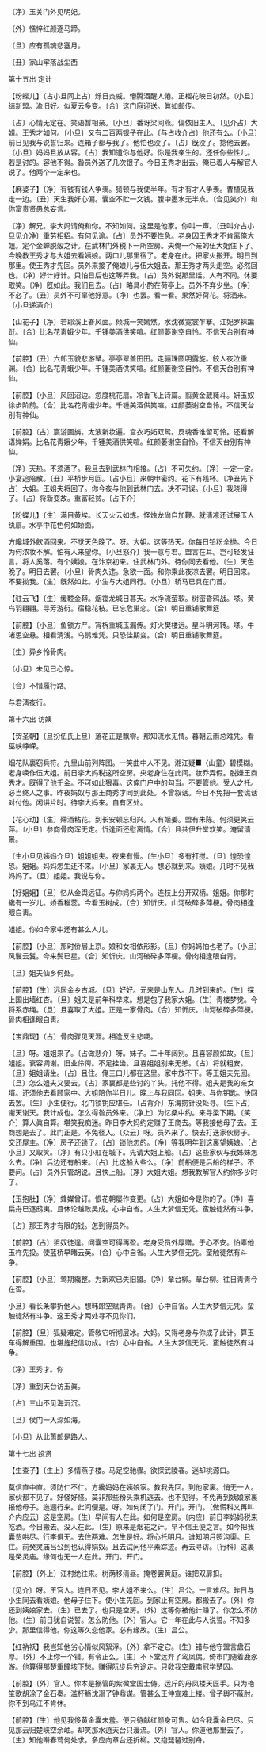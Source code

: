 <!-- { "loadSidebar": true } -->
〔净〕玉关门外见明妃。



〔外〕憔悴红颜逐马蹄。

〔旦〕应有孤魂悲塞月。



〔丑〕家山牢落战尘西 

第十五出
定计

【粉蝶儿】〔占小旦同上占〕烁日炎威。懵腾酒醒人倦。正榴花映日初然。〔小旦〕结新盟。渝旧好。似夏云多变。〔合〕这门庭迎送。眞如邮传。

〔占〕心情无定在。笑语暂相亲。〔小旦〕番讶梁间燕。偏依旧主人。〔见介占〕大姐。王秀才如何。〔小旦〕又有二百两银子在此。〔与占收介占〕他还有么。〔小旦〕前日见我与说誓归来。连箱子都与我了。他怕也没了。〔占〕旣没了。捻他去罢。〔小旦〕妈妈且放从容。〔占〕我知道你与他好。你是我亲生的。还任你些性儿。若是讨的。容他不得。昝员外送了几次银子。今日王秀才出去。俺已着人与解官人说了。他两个一定来也。 

【麻婆子】〔净〕有钱有钱人争羡。猗顿与我使半年。有才有才人争羡。曹植见我走一边。〔丑〕天生我好心偏。囊空不贮一文钱。腹中墨水无半点。〔合见笑介〕和你富贵贤愚总妄言。

〔净〕解兄。李大妈请俺和你。不知如何。这里是他家。你叫一声。〔丑叫介占小旦见介净〕重劳相招。有何见谕。〔占〕员外不要性急。老身因王秀才不肯离俺大姐。定个金蝉脱殻之计。在武林门外税下一所空房。央俺一个亲的伍大姐住下了。今晚教王秀才与大姐去看姨娘。两口儿那里宿了。老身在此。把家火搬开。明日到那里。使王秀才先回。员外来接了俺娘儿与伍大姐去。那王秀才两头走空。必然回也。〔净〕好计好计。只怕日后也这等弄我。〔占〕员外说那里话。人有不同。休要取笑。〔净〕旣如此。我们且去。〔占〕略具小酌在荷亭上。员外不弃少坐。〔净〕不必了。〔丑〕员外不可辜他好意。〔净〕也罢。看一看。果然好荷花。将洒来。〔小旦递酒介〕 

【山花子】〔净〕若耶溪上春风面。倾城一笑嫣然。水沈微霓裳乍搴。江妃罗袜蹁跹。〔合〕比名花靑娥少年。千锺美酒供笑喧。红颜萎谢空自怜。不信天台别有神仙。

【前腔】〔丑〕六郞玉貌悲游辇。亭亭翠盖田田。走骊珠圆明露旋。鲛人夜泣重渊。〔合〕比名花靑蛾少年。千锺美酒供笑喧。红颜萎谢空自怜。不信天台别有神仙。

【前腔】〔小旦〕风回沼边。忽度桃花扇。冷香飞上诗篇。翦黄金葳蕤斗。姸玉奴徐步阶前。〔合〕比名花靑娥少年。千锺美酒供笑喧。红颜萎谢空自怜。不信天台别有神仙。

【前腔】〔占〕宸游画旃。太液新妆遍。宫衣巧妬双鸳。反魂香谁留可怜。还看解语婵娟。比名花靑娥少年。千锺美酒供笑喧。红颜萎谢空自怜。不信天台别有神仙。

〔净〕天热。不须酒了。我且去到武林门相接。〔占〕不可失约。〔净〕一定一定。小宴追陪散。〔丑〕平桥步月回。〔占小旦〕来朝申密约。花下有残杯。〔净丑先下占〕大姐。王姐夫将回了。你今夜与他到武林门去。决不可误。〔小旦〕我晓得了。〔占〕将新变故。重富轻贫。〔占下介〕 

【粉蝶儿】〔生〕满目黄埃。长天火云如炼。怪烛龙尙自加鞭。就淸凉还试展玉人纨扇。水亭中花色何如娇面。

方纔城外飮酒回来。不觉天色晚了。呀。大姐。这等热天。你每日铅粉全抛。今日为何浓妆不解。怕有人来望你。〔小旦怒介〕我一意与君。盟言在耳。岂可轻发狂言。将人奚落。有个姨娘。在汴京初来。住武林门外。待你同去看他。〔生〕天色晚了。明日去罢。〔小旦〕骨肉久违。急欲一面。和你乘此夜凉去罢。明日回来。不要拗我。〔生〕旣然如此。小生与大姐同行。〔小旦〕轿马已具在门首。 

【驻云飞】〔生〕缓鞚金鞯。烟霭龙城日暮天。水净流萤软。树密昏鸦战。嗏。黄鸟羽翩翩。寻芳游衍。宿稳花枝。已忘危巢恋。〔合〕明日重铺歌舞筵

【前腔】〔小旦〕鱼锁方严。宵柝重城玉漏传。灯火樊楼远。星斗明河转。嗏。牛渚思空悬。相看淸浅。乌鹊难凭。只恐佳期变。〔合〕明日重铺歌舞筵。

〔生〕异乡怜骨肉。



〔小旦〕未见已心惊。

〔合〕不惜履行路。



与君淸夜行。 

第十六出
访姨

【贺圣朝】〔旦扮伍氏上旦〕落花正是飘零。那知流水无情。暮朝云雨总难凭。看巫峡峥嵘。

烟花队裏窃兵符。九里山前列阵图。一笑曲中人不见。湘江疑■〈山童〉碧模糊。老身唤作伍大姐。前日李大妈税这所空房。央老身住在此间。妆乔弄假。脱嫌王商秀才。旣得了他千金。不可如此狠毒。这俺门户中的勾当。不要管他。受人之托。必当终人之事。昨夜娟奴与那王商秀才同到此处。不曾叙话。今日不免把一套谎话对付他。闲讲片时。待李大妈来。自有区处。 

【花心动】〔生〕殢酒粘花。到长安顿忘归兴。人有姬姜。盟有朱陈。何须更笑云萍。〔小旦〕参商骨肉浑无定。忻逢面还慰离情。〔合〕且共伊升堂欢笑。淹留淸景。

〔生小旦见姨妈介旦〕姐姐姐夫。夜来有慢。〔生小旦〕多有打搅。〔旦〕惶恐惶恐。姐姐。妈妈怎生还不来。〔小旦〕家裏无人。想必就到来。姨娘。几时不见我妈妈了。〔旦〕姐姐。我说与你。 

【好姐姐】〔旦〕忆从金舆远征。与你妈妈两个。连枝上分开双柄。姐姐。你那时纔有一岁儿。娇香稚蕊。今看玉树成。〔合〕知忻庆。山河破碎多萍梗。骨肉相逢眼自靑。

姐姐。你如今家中还有甚么人儿。 

【前腔】〔小旦〕那时侨居上京。娘和女相依形影。〔旦〕你妈妈怕也老了。〔小旦〕风鬟云鬒。今来鬓已星。〔合〕知忻庆。山河破碎多萍梗。骨肉相逢眼自靑。

〔旦〕姐夫仙乡何处。 

【前腔】〔生〕远居金乡古城。〔旦〕好好。元来是山东人。几时到来的。〔生〕探上国出墙红杏。〔旦〕姐夫是前年科举来。想是包了我家大姐。〔生〕靑楼梦觉。今将系赤绳。〔旦〕且喜取了大姐。正是一家骨肉。〔合〕知忻庆。山河破碎多萍梗。骨肉相逢眼自靑。

【宝鼎现】〔占〕骨肉骤见天涯。相逢反生悲哽。

〔旦〕呀。姐姐来了。〔占做悲介〕呀。妹子。二十年阔别。且喜容颜如故。〔旦〕姐姐。衰容凋谢。旧业伶俜。不足挂齿。且喜姐姐别来无恙。〔占〕将就粗安。〔旦〕姐姐请坐。〔占〕且住。俺三口儿都在这里。家中放不下。等王姐夫先回。〔旦〕怎么姐夫又要去。〔占〕家裏都是些讨的丫头。托他不得。姐夫是我的亲女壻。还须他去看顾家中。大姐陪你半日儿。晚上与我同回。姐夫。与你钥匙。快回去罢。〔生〕小生便行。北门锁钥应堪任。〔占背介〕东海捞针没处寻。〔生下占〕谢天谢天。我计成也。怎么得昝员外来。〔净上〕为忆桑中约。来寻梁下期。〔笑介〕算人眞自算。堪笑我痴迷。昨日李大妈约定赚了王商去。等我接他母子去。王商想是去了。此门正是。不免径入。〔众云〕呀。员外来了。快去打迭家伙房子。交还屋主。〔净〕房子还锁了。〔占〕锁他怎的。〔净〕等我明年到这裏望姨娘。〔占小旦〕又取笑。〔净〕有只小舡在城下。先请大姐上船。〔占〕这些家伙与我姊妹怎么去。〔净〕后边还有船来。〔占〕比这船大些么。〔净〕前船便是后船的样子。不要问。〔占〕员外只管胡说。且快上船。〔净〕大姐大姐。想我教解官人约你多少时了。 

【玉抱肚】〔净〕蜂媒曾订。恨花朝屡作变更。〔占〕大姐如今是你的了。〔净〕喜扁舟已逐鸱夷。且休论越败吴成。心中自省。人生大梦信无凭。蛮触徒然有斗争。

〔占〕那王秀才有限的钱。怎到得员外。 

【前腔】〔占〕狙奴徒逞。问囊空可得再盈。老身受员外厚赠。于心不安。怕辜他玉杵先投。使蓝桥早睹云英。〔合〕心中自省。人生大梦信无凭。蛮触徒然有斗争。

【前腔】〔小旦〕莺期纔整。为新欢已失旧盟。〔净〕章台柳。章台柳。往日靑靑今在否。 

小旦〕看长条攀折他人。想韩郞空赋靑靑。〔合〕心中自省。人生大梦信无凭。蛮触徒然有斗争。这王秀才两处寻不见你们。 

【前腔】〔旦〕狐疑难定。管敎它听彻层冰。大妈。又得老身与你成了此计。算玉车得解重围。也堪旌纪信功成。〔合〕心中自省。人生大梦信无凭。蛮触徒然有斗争。

〔净〕王秀才。你 

〔净〕重到天台访玉眞。



〔占〕三山不见海沉沉。

〔旦〕侯门一入深如海。



〔小旦〕从此萧郞是路人。 

第十七出
投贤

【生查子】〔生上〕多情燕子楼。马足空驰骤。欲探武陵春。迷却桃源口。

莫信直中直。须防仁不仁。方纔妈妈在姨娘家。教我先回。到他家裏。悄无一人。家伙都不见了。好怪好怪。莫非那些粉头乘机逃去。也不见得。不免再到姨娘家裏报他母子。迤逦行来。此间便是。呀。如何闭了门。开门。开门。〔做慌科又再叫介内应云〕这是空房。〔生〕早间有人在此。如何是空房。〔内应〕前日李妈妈税来吃酒。今日搬去。没人在此。〔生〕原来是烟花之计。早不信王便之言。如今把我囊赀哄尽。行李俱无。去住两难。怎生是好。将心托明月。谁知明月照沟渠。且住。前癸灵庙吕公到也认得娟奴。且去试问他平素踪迹。再去寻访。〔行科〕这裏是癸灵庙。缘何也无一人在此。开门。开门。 

【前腔】〔外上〕江村绝往来。树荫移淸昼。掩卷罢黄庭。谁把双扉扣。

〔见介〕呀。王官人。连日不见。李大姐不来么。〔生〕吕公。一言难尽。昨日与小生同去看姨娘。他母子住下。使小生先回。到家止有空房。都搬去了。〔外〕你还到姨娘家去。〔生〕已去了。也只是空房。〔外〕这等你被他计赚了。你怎么不防他。〔生〕前日犹自说誓。怎么防他。〔外〕官人。它一年在此与人说誓。不知多少。那里信得他。你这等久恋他家。必有缘故。〔生〕吕公。 

【红衲袄】我岂知他劣心情似风絮浮。〔外〕拿不定它。〔生〕错与他守盟言盘石厚。〔外〕不止你一个错。有令正么。〔生〕不下堂远弃了鸾凤偶。倚市门随着鹿豕游。他算得那楚重瞳垓下愁。赚得阮步兵穷途走。只敎我空戴南冠学楚囚。

【前腔】〔外〕官人。你本是搦管的紫微堂国士俦。运斤的丹凤楼天匠手。只为艳笙歌胡涂了金石奏。滥杯觞沈溺了钟鼎谋。管甚么王仲宣难上楼。曾子舆不蔽肘。你不到乌江不肯休。

【前腔】〔生〕他见我侈黄金囊未羞。便只待献红颜身可售。如今我囊金巳尽。只见那云归楚峡空余岫。却笑那水遶天台只漫流。〔外〕官人。你道他那里去了。〔生〕知他啭春莺何处求。多应向章台还折柳。又抱琵琶过别舟。

